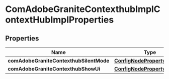 

# ComAdobeGraniteContexthubImplContextHubImplProperties

## Properties

Name | Type | Description | Notes
------------ | ------------- | ------------- | -------------
**comAdobeGraniteContexthubSilentMode** | [**ConfigNodePropertyBoolean**](ConfigNodePropertyBoolean.md) |  |  [optional]
**comAdobeGraniteContexthubShowUi** | [**ConfigNodePropertyBoolean**](ConfigNodePropertyBoolean.md) |  |  [optional]



